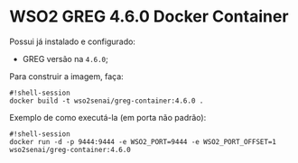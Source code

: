 # WSO2 GREG 4.6.0 Docker Container

Possui já instalado e configurado:

* GREG versão na `4.6.0`;

Para construir a imagem, faça:

```
#!shell-session
docker build -t wso2senai/greg-container:4.6.0 .
```

Exemplo de como executá-la (em porta não padrão):

```
#!shell-session
docker run -d -p 9444:9444 -e WSO2_PORT=9444 -e WSO2_PORT_OFFSET=1 wso2senai/greg-container:4.6.0
```